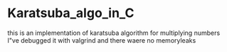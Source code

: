 # Karatsuba_algo_in_C
this is an implementation of karatsuba algorithm for multiplying numbers
I"ve debugged it with valgrind and there waere no memoryleaks
